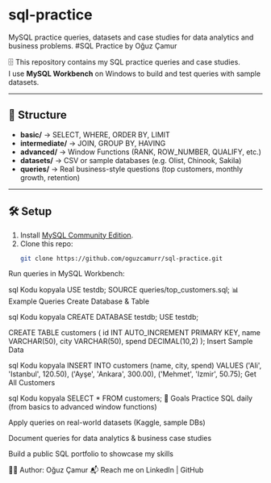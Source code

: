 # sql-practice
MySQL practice queries, datasets and case studies for data analytics and business problems.
 #SQL Practice by Oğuz Çamur

🗄️ This repository contains my SQL practice queries and case studies.  
I use **MySQL Workbench** on Windows to build and test queries with sample datasets.  

---

## 📂 Structure
- **basic/** → SELECT, WHERE, ORDER BY, LIMIT  
- **intermediate/** → JOIN, GROUP BY, HAVING  
- **advanced/** → Window Functions (RANK, ROW_NUMBER, QUALIFY, etc.)  
- **datasets/** → CSV or sample databases (e.g. Olist, Chinook, Sakila)  
- **queries/** → Real business-style questions (top customers, monthly growth, retention)

---

## 🛠️ Setup
1. Install [MySQL Community Edition](https://dev.mysql.com/downloads/installer/).  
2. Clone this repo:  
   ```bash
   git clone https://github.com/oguzcamurr/sql-practice.git
Run queries in MySQL Workbench:

sql
Kodu kopyala
USE testdb;
SOURCE queries/top_customers.sql;
📊 Example Queries
Create Database & Table

sql
Kodu kopyala
CREATE DATABASE testdb;
USE testdb;

CREATE TABLE customers (
    id INT AUTO_INCREMENT PRIMARY KEY,
    name VARCHAR(50),
    city VARCHAR(50),
    spend DECIMAL(10,2)
);
Insert Sample Data

sql
Kodu kopyala
INSERT INTO customers (name, city, spend)
VALUES
('Ali', 'Istanbul', 120.50),
('Ayşe', 'Ankara', 300.00),
('Mehmet', 'Izmir', 50.75);
Get All Customers

sql
Kodu kopyala
SELECT * FROM customers;
🎯 Goals
Practice SQL daily (from basics to advanced window functions)

Apply queries on real-world datasets (Kaggle, sample DBs)

Document queries for data analytics & business case studies

Build a public SQL portfolio to showcase my skills

👨‍💻 Author: Oğuz Çamur
📬 Reach me on LinkedIn | GitHub
